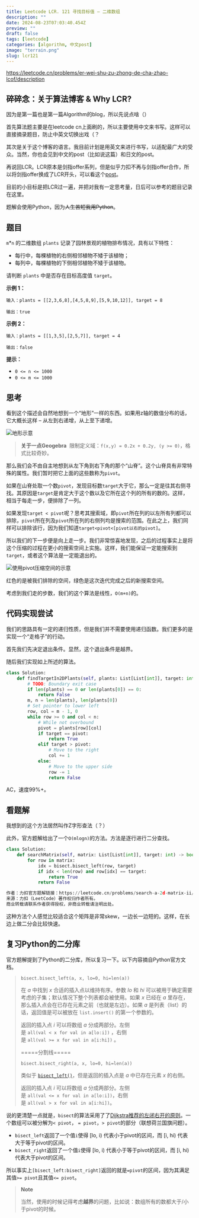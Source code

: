 ```yaml
---
title: Leetcode LCR. 121 寻找目标值 – 二维数组
description: ""
date: 2024-08-23T07:03:40.454Z
preview: ""
draft: false
tags: [leetcode]
categories: [algorithm, 中文post]
image: "terrain.png"
slug: lcr121
---
```


https://leetcode.cn/problems/er-wei-shu-zu-zhong-de-cha-zhao-lcof/description

## 碎碎念：关于算法博客 & Why LCR?

因为是第一篇也是第一篇Algorithm的blog，所以先说点啥（）

首先算法题主要是在leetcode cn上面刷的，所以主要使用中文来书写。这样可以直接摘录题目，防止中英文切换出戏（？

其次是关于这个博客的语言。我目前计划是用英文来进行书写，以适配最广大的受众。当然，你也会见到中文的post（比如说这篇）和日文的post。

再说回LCR。LCR原本是剑指offer系列，但是似乎力扣不再与剑指offer合作，所以将剑指offer换成了LCR开头，可以看这个[post](https://leetcode.cn/circle/discuss/jnfP42/view/3WxWlc/)。

目前的小目标是把LCR过一遍，并把对我有一定思考量，日后可以参考的题目记录在这里。

题解会使用Python，因为~~人生苦短我用Python~~。

## 题目

`m`*`n` 的二维数组 `plants` 记录了园林景观的植物排布情况，具有以下特性：

- 每行中，每棵植物的右侧相邻植物不矮于该植物；
- 每列中，每棵植物的下侧相邻植物不矮于该植物。

请判断 `plants` 中是否存在目标高度值 `target`。

**示例 1：**

```
输入：plants = [[2,3,6,8],[4,5,8,9],[5,9,10,12]], target = 8

输出：true

```

**示例 2：**

```
输入：plants = [[1,3,5],[2,5,7]], target = 4

输出：false

```

**提示：**

- `0 <= n <= 1000`
- `0 <= m <= 1000`

## 思考

看到这个描述会自然地想到一个“地形”一样的东西。如果用z轴的数值分布的话，它大概长这样 – 从左到右递增，从上至下递增。

![地形示意](terrain.png)

> **关于一点Geogebra** 
> 限制定义域：`f(x,y) = 0.2x + 0.2y, (y >= 0)`，格式比较奇妙。

那么我们会不由自主地想到从左下角到右下角的那个“山脊”。这个山脊具有非常特殊的属性。我们暂时把它上面的这些数称为`pivot`。

如果在山脊处取一个数`pivot`，发现目标数`target`大于它，那么一定是往其右侧寻找。其原因是`target`是肯定大于这个数以及它所在这个列的所有的数的。这样，相当于每走一步，便排除了一列。

如果发现`target < pivot`呢？思考其搜索域，即`pivot`所在列的以左所有列都可以排除，`pivot`所在列及`pivot`所在列的右侧列均是搜索的范围。在此之上，我们同样可以排除该行，因为我们知道`target<pivot<[pivot以右的pivot]`。

所以我们的下一步便是向上走一步。我们非常惊喜地发现，之后的过程事实上是将这个压缩的过程在更小的搜索空间上实施。这样，我们能保证一定能搜索到`target`，或者这个算法是一定能退出的。

![使用`pivot`压缩空间的示意](space_shrink.png)

红色的是被我们排除的空间，绿色是这次迭代完成之后的新搜索空间。

考虑到我们走的步数，我们的这个算法是线性，`O(m+n)`的。

## 代码实现尝试

我们的思路具有一定的递归性质，但是我们并不需要使用递归函数。我们更多的是实现一个“走格子”的行动。

首先我们先决定退出条件。显然，这个退出条件是越界。

随后我们实现如上所述的算法。

```python
class Solution:    
    def findTargetIn2DPlants(self, plants: List[List[int]], target: int) -> bool:
        # TODO: Boundary exit case        
        if len(plants) == 0 or len(plants[0]) == 0:            
            return False        
        m, n = len(plants), len(plants[0])
        # Set pointer to lower left        
        row, col = m - 1, 0        
        while row >= 0 and col < n:
            # While not overbound            
            pivot = plants[row][col]            
            if target == pivot:                
                return True            
            elif target > pivot:
                # Move to the right                
                col += 1            
            else:
                # Move to the upper side                
                row -= 1        
                return False
```

AC，速度99%+。

## 看题解

我想到的这个方法居然叫作Z字形查法（？）

此外，官方题解给出了一个`O(mlogn)`的方法。方法是逐行进行二分查找。
```python
class Solution:    
    def searchMatrix(self, matrix: List[List[int]], target: int) -> bool:        
        for row in matrix:            
            idx = bisect.bisect_left(row, target)            
            if idx < len(row) and row[idx] == target:                
                return True        
            return False

作者：力扣官方题解链接：https://leetcode.cn/problems/search-a-2d-matrix-ii/solutions/1062538/sou-suo-er-wei-ju-zhen-ii-by-leetcode-so-9hcx/
来源：力扣（LeetCode）著作权归作者所有。
商业转载请联系作者获得授权，非商业转载请注明出处。
```

这种方法个人感觉比较适合这个矩阵是非常skew，一边长一边短的。这样，在长边上做二分会比较快速。

## 复习Python的二分库

官方题解提到了Python的二分库，所以复习一下。以下内容摘自Python官方文档。

> `bisect.bisect_left(a, x, lo=0, hi=len(a))`
> 
> 
> 在 *a* 中找到 *x* 合适的插入点以维持有序。参数 *lo* 和 *hi* 可以被用于确定需要考虑的子集；默认情况下整个列表都会被使用。如果 *x* 已经在 *a* 里存在，那么插入点会在已存在元素之前（也就是左边）。如果 *a* 是列表（list）的话，返回值是可以被放在 `list.insert()` 的第一个参数的。
> 
> 返回的插入点 *i* 可以将数组 *a* 分成两部分。左侧是 `all(val < x for val in a[lo:i])` ，右侧是 `all(val >= x for val in a[i:hi])` 。
> 
> =====分割线=====
> 
> `bisect.bisect_right(a, x, lo=0, hi=len(a))`
> 
> 类似于 [`bisect_left()`](https://docs.python.org/zh-cn/3.6/library/bisect.html#bisect.bisect_left)，但是返回的插入点是 *a* 中已存在元素 *x* 的右侧。
> 
> 返回的插入点 *i* 可以将数组 *a* 分成两部分。左侧是 `all(val <= x for val in a[lo:i])`，右侧是 `all(val > x for val in a[i:hi])`。
> 

说的更清楚一点就是，`bisect`的算法采用了了[Dijkstra推荐的左闭右开的原则](https://www.cs.utexas.edu/~EWD/transcriptions/EWD08xx/EWD831.html)。一个数组可以被分解为`< pivot`， `= pivot`，`> pivot`的部分（联想荷兰国旗问题）。

- `bisect_left`返回了一个值`i`使得 [lo, i) 代表小于pivot的区间，而 [i, hi) 代表大于等于pivot的区间。
- `bisect_right`返回了一个值`i`使得 [lo, i) 代表小于等于pivot的区间，而 [i, hi) 代表大于pivot的区间。

所以事实上`[bisect_left:bisect_right]`返回的就是`=pivot`的区间，因为其满足其值`>= pivot`且其值`<= pivot`。

> **Note**
>
> 当然，使用的时候记得考虑**越界**的问题，比如说：数组所有的数都大于/小于pivot的时候。